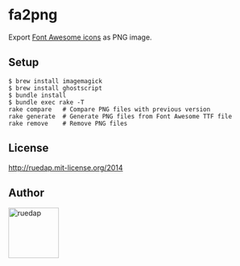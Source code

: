 # fa2png

Export [Font Awesome icons](http://fontawesome.io/icons/) as PNG image.


## Setup

```
$ brew install imagemagick
$ brew install ghostscript
$ bundle install
$ bundle exec rake -T
rake compare   # Compare PNG files with previous version
rake generate  # Generate PNG files from Font Awesome TTF file
rake remove    # Remove PNG files
```

## License

http://ruedap.mit-license.org/2014


## Author

<a href="https://github.com/ruedap"><img src="https://avatars.githubusercontent.com/u/289671?v=3&s=300" alt="ruedap" title="ruedap" width="100" height="100"></a>
